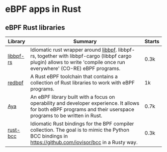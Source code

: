 # eBPF apps in Rust

## eBPF Rust libraries

| Library                                          | Summary                                                      | Starts |
| ------------------------------------------------ | ------------------------------------------------------------ | ------ |
| [libbpf-rs](https://github.com/libbpf/libbpf-rs) | Idiomatic rust wrapper around [libbpf](https://github.com/libbpf/libbpf). libbpf-rs, together with libbpf-cargo (libbpf cargo plugin) allows to write 'compile once run everywhere' (CO-RE) eBPF programs. | 0.3k   |
| [redbpf](https://github.com/redsift/redbpf)      | A Rust eBPF toolchain that contains a collection of Rust libraries to work with eBPF programs. | 1k     |
| [Aya](https://github.com/aya-rs/aya)             | An eBPF library built with a focus on operability and developer experience. It allows for both eBPF programs and their userspace programs to be written in Rust. | 0.7k   |
| [rust-bcc](https://github.com/rust-bpf/rust-bcc) | Idiomatic Rust bindings for the BPF compiler collection. The goal is to mimic the Python BCC bindings in https://github.com/iovisor/bcc in a Rusty way. | 0.3k   |
